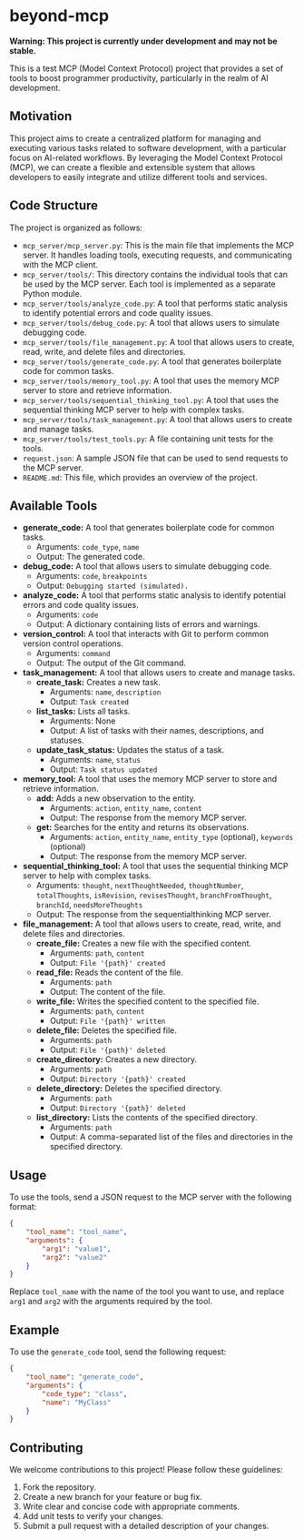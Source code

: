 # beyond-mcp

**Warning: This project is currently under development and may not be stable.**

This is a test MCP (Model Context Protocol) project that provides a set of tools to boost programmer productivity, particularly in the realm of AI development.

## Motivation

This project aims to create a centralized platform for managing and executing various tasks related to software development, with a particular focus on AI-related workflows. By leveraging the Model Context Protocol (MCP), we can create a flexible and extensible system that allows developers to easily integrate and utilize different tools and services.

## Code Structure

The project is organized as follows:

*   `mcp_server/mcp_server.py`: This is the main file that implements the MCP server. It handles loading tools, executing requests, and communicating with the MCP client.
*   `mcp_server/tools/`: This directory contains the individual tools that can be used by the MCP server. Each tool is implemented as a separate Python module.
*   `mcp_server/tools/analyze_code.py`: A tool that performs static analysis to identify potential errors and code quality issues.
*   `mcp_server/tools/debug_code.py`: A tool that allows users to simulate debugging code.
*   `mcp_server/tools/file_management.py`: A tool that allows users to create, read, write, and delete files and directories.
*   `mcp_server/tools/generate_code.py`: A tool that generates boilerplate code for common tasks.
*   `mcp_server/tools/memory_tool.py`: A tool that uses the memory MCP server to store and retrieve information.
*   `mcp_server/tools/sequential_thinking_tool.py`: A tool that uses the sequential thinking MCP server to help with complex tasks.
*   `mcp_server/tools/task_management.py`: A tool that allows users to create and manage tasks.
*   `mcp_server/tools/test_tools.py`: A file containing unit tests for the tools.
*   `request.json`: A sample JSON file that can be used to send requests to the MCP server.
*   `README.md`: This file, which provides an overview of the project.

## Available Tools

*   **generate_code:** A tool that generates boilerplate code for common tasks.
    *   Arguments: `code_type`, `name`
    *   Output: The generated code.
*   **debug_code:** A tool that allows users to simulate debugging code.
    *   Arguments: `code`, `breakpoints`
    *   Output: `Debugging started (simulated).`
*   **analyze_code:** A tool that performs static analysis to identify potential errors and code quality issues.
    *   Arguments: `code`
    *   Output: A dictionary containing lists of errors and warnings.
*   **version_control:** A tool that interacts with Git to perform common version control operations.
    *   Arguments: `command`
    *   Output: The output of the Git command.
*   **task_management:** A tool that allows users to create and manage tasks.
    *   **create_task:** Creates a new task.
        *   Arguments: `name`, `description`
        *   Output: `Task created`
    *   **list_tasks:** Lists all tasks.
        *   Arguments: None
        *   Output: A list of tasks with their names, descriptions, and statuses.
    *   **update_task_status:** Updates the status of a task.
        *   Arguments: `name`, `status`
        *   Output: `Task status updated`
*   **memory_tool:** A tool that uses the memory MCP server to store and retrieve information.
    *   **add:** Adds a new observation to the entity.
        *   Arguments: `action`, `entity_name`, `content`
        *   Output: The response from the memory MCP server.
    *   **get:** Searches for the entity and returns its observations.
         *   Arguments: `action`, `entity_name`, `entity_type` (optional), `keywords` (optional)
         *   Output: The response from the memory MCP server.
*   **sequential_thinking_tool:** A tool that uses the sequential thinking MCP server to help with complex tasks.
    *   Arguments: `thought`, `nextThoughtNeeded`, `thoughtNumber`, `totalThoughts`, `isRevision`, `revisesThought`, `branchFromThought`, `branchId`, `needsMoreThoughts`
    *   Output: The response from the sequentialthinking MCP server.
*   **file_management:** A tool that allows users to create, read, write, and delete files and directories.
    *   **create_file:** Creates a new file with the specified content.
        *   Arguments: `path`, `content`
        *   Output: `File '{path}' created`
    *   **read_file:** Reads the content of the file.
        *   Arguments: `path`
        *   Output: The content of the file.
    *   **write_file:** Writes the specified content to the specified file.
        *   Arguments: `path`, `content`
        *   Output: `File '{path}' written`
    *   **delete_file:** Deletes the specified file.
        *   Arguments: `path`
        *   Output: `File '{path}' deleted`
    *   **create_directory:** Creates a new directory.
        *   Arguments: `path`
        *   Output: `Directory '{path}' created`
    *   **delete_directory:** Deletes the specified directory.
        *   Arguments: `path`
        *   Output: `Directory '{path}' deleted`
    *   **list_directory:** Lists the contents of the specified directory.
        *   Arguments: `path`
        *   Output: A comma-separated list of the files and directories in the specified directory.

## Usage

To use the tools, send a JSON request to the MCP server with the following format:

```json
{
    "tool_name": "tool_name",
    "arguments": {
        "arg1": "value1",
        "arg2": "value2"
    }
}
```

Replace `tool_name` with the name of the tool you want to use, and replace `arg1` and `arg2` with the arguments required by the tool.

## Example

To use the `generate_code` tool, send the following request:

```json
{
    "tool_name": "generate_code",
    "arguments": {
        "code_type": "class",
        "name": "MyClass"
    }
}
```

## Contributing

We welcome contributions to this project! Please follow these guidelines:

1.  Fork the repository.
2.  Create a new branch for your feature or bug fix.
3.  Write clear and concise code with appropriate comments.
4.  Add unit tests to verify your changes.
5.  Submit a pull request with a detailed description of your changes.
